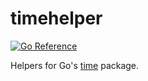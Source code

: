 # timehelper
[![Go Reference](https://pkg.go.dev/badge/github.com/solsw/timehelper.svg)](https://pkg.go.dev/github.com/solsw/timehelper)

Helpers for Go's [time](https://pkg.go.dev/time) package.

